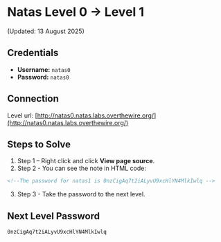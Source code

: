 # Natas Level 0 → Level 1
(Updated: 13 August 2025)

## Credentials
- **Username:** `natas0`
- **Password:** `natas0`

## Connection
Level url: [http://natas0.natas.labs.overthewire.org/](http://natas0.natas.labs.overthewire.org/)

## Steps to Solve
1. Step 1 – Right click and click **View page source**.
2. Step 2 - You can see the note in HTML code:
```html
<!--The password for natas1 is 0nzCigAq7t2iALyvU9xcHlYN4MlkIwlq -->
```
3. Step 3 - Take the password to the next level.

## Next Level Password
`0nzCigAq7t2iALyvU9xcHlYN4MlkIwlq`